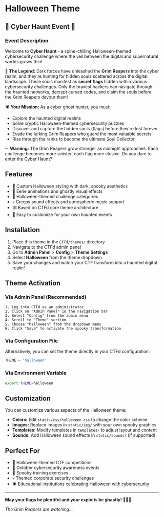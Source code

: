 # Halloween Theme

## 🎃 Cyber Haunt Event 🎃

### Event Description
Welcome to **Cyber Haunt** - a spine-chilling Halloween-themed cybersecurity challenge where the veil between the digital and supernatural worlds grows thin! 

👻 **The Legend:** Dark forces have unleashed the **Grim Reapers** into the cyber realm, and they're hunting for hidden souls scattered across the digital landscape. These souls manifest as **secret flags** hidden within various cybersecurity challenges. Only the bravest hackers can navigate through the haunted networks, decrypt cursed codes, and claim the souls before the Grim Reapers devour them!

🕷️ **Your Mission:** As a cyber ghost hunter, you must:
- Explore the haunted digital realms
- Solve cryptic Halloween-themed cybersecurity puzzles
- Discover and capture the hidden souls (flags) before they're lost forever
- Evade the lurking Grim Reapers who guard the most valuable secrets
- Rise through the ranks to become the ultimate Soul Collector

⚰️ **Warning:** The Grim Reapers grow stronger as midnight approaches. Each challenge becomes more sinister, each flag more elusive. Do you dare to enter the Cyber Haunt?

## Features
- 🎃 Custom Halloween styling with dark, spooky aesthetics
- 👻 Eerie animations and ghostly visual effects
- 🦇 Halloween-themed challenge categories
- 💀 Creepy sound effects and atmospheric music support
- 🕸️ Based on CTFd core theme architecture
- 🌙 Easy to customize for your own haunted events

## Installation

1. Place this theme in the `CTFd/themes/` directory
2. Navigate to the CTFd admin panel
3. Go to **Admin Panel** > **Config** > **Theme Settings**
4. Select **Halloween** from the theme dropdown
5. Save your changes and watch your CTF transform into a haunted digital realm!

## Theme Activation

### Via Admin Panel (Recommended)
```
1. Log into CTFd as an administrator
2. Click on "Admin Panel" in the navigation bar
3. Select "Config" from the admin menu
4. Scroll to "Theme" section
5. Choose "halloween" from the dropdown menu
6. Click "Save" to activate the spooky transformation
```

### Via Configuration File
Alternatively, you can set the theme directly in your CTFd configuration:
```python
THEME = 'halloween'
```

### Via Environment Variable
```bash
export THEME=halloween
```

## Customization

You can customize various aspects of the Halloween theme:

- **Colors:** Edit `static/css/halloween.css` to change the color scheme
- **Images:** Replace images in `static/img/` with your own spooky graphics
- **Templates:** Modify templates in `templates/` to adjust layout and content
- **Sounds:** Add Halloween sound effects in `static/sounds/` (if supported)

## Perfect For

- 🎃 Halloween-themed CTF competitions
- 👻 October cybersecurity awareness events
- 🦇 Spooky training exercises
- 💀 Themed corporate security challenges
- 🕷️ Educational institutions celebrating Halloween with cybersecurity

---

**May your flags be plentiful and your exploits be ghastly!** 🎃👻💀

*The Grim Reapers are watching...*
